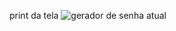 
print da tela
![gerador de senha atual](https://user-images.githubusercontent.com/127764997/236990785-bfe8da39-91c2-44d5-b774-de9b498283a1.png)
